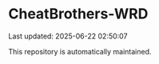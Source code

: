 # CheatBrothers-WRD

Last updated: 2025-06-22 02:50:07

This repository is automatically maintained.
